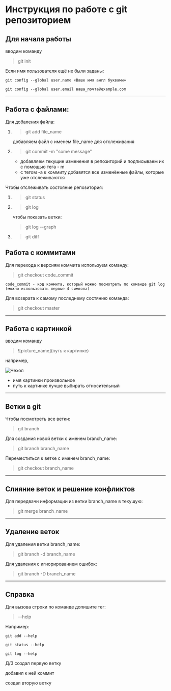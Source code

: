 # Инструкция по работе с git репозиторием

## Для начала работы
вводим команду
> git init

Если имя пользователя ещё не были заданы:

    git config --global user.name «Ваше имя англ буквами»

    git config --global user.email ваша_почта@example.com
___

## Работа с файлами:

Для добаления файла:
1. > git add file_name

    добавляем файл с именем file_name для отслеживания

2. > git commit -m "some message"

    * добавляем текущие изменения в репозиторий и подписываем их с помощью тега - m
    * с тегом -a к коммиту добавятся все изменённые файлы, которые уже отслеживаются

Чтобы отслеживать состояние репозитория:
1. > git status
2. > git log

    чтобы показать ветки:
    > git log --graph

3. > git diff

## Работа с коммитами

Для перехода к версиям коммита используем команду:

> git checkout code_commit

    code_commit - код коммита, который можно посмотреть по команде git log (можно использовать первые 4 символа)

Для возврата к самому последнему состянию команда:

> git checkout master
____

## Работа с картинкой

вводим команду

> ![picture_name](путь к картинке)

например,

![Чехол](cover.jpg)

* имя картинки произвольное
* путь к картинке лучше выбирать относительный
___

## Ветки в git

Чтобы посмотреть все ветки:
> git branch

Для создания новой ветки с именем branch_name:
> git branch branch_name

Переместиться к ветке с именем branch_name:
> git checkout branch_name
___

## Слияние веток и решение конфликтов

Для передвачи информации из ветки branch_name в текущую:
> git merge branch_name

___

## Удаление веток

Для удаления ветки branch_name:

> git branch -d branch_name

Для удаления с игнорированием ошибок:

> git branch -D branch_name
___

## Справка

Для вызова строки по команде допишите тег:
> --help

Например:

    git add --help
    
    git status --help
    
    git log --help

Д/З создал первую ветку

добавил к ней коммит

создал вторую ветку